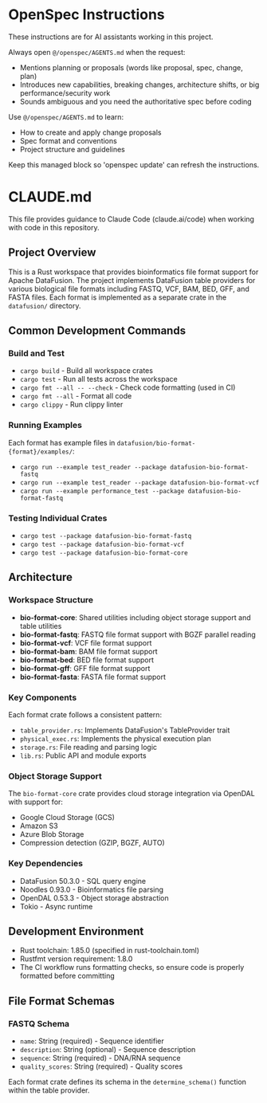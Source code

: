 <!-- OPENSPEC:START -->
# OpenSpec Instructions

These instructions are for AI assistants working in this project.

Always open `@/openspec/AGENTS.md` when the request:
- Mentions planning or proposals (words like proposal, spec, change, plan)
- Introduces new capabilities, breaking changes, architecture shifts, or big performance/security work
- Sounds ambiguous and you need the authoritative spec before coding

Use `@/openspec/AGENTS.md` to learn:
- How to create and apply change proposals
- Spec format and conventions
- Project structure and guidelines

Keep this managed block so 'openspec update' can refresh the instructions.

<!-- OPENSPEC:END -->

# CLAUDE.md

This file provides guidance to Claude Code (claude.ai/code) when working with code in this repository.

## Project Overview

This is a Rust workspace that provides bioinformatics file format support for Apache DataFusion. The project implements DataFusion table providers for various biological file formats including FASTQ, VCF, BAM, BED, GFF, and FASTA files. Each format is implemented as a separate crate in the `datafusion/` directory.

## Common Development Commands

### Build and Test
- `cargo build` - Build all workspace crates
- `cargo test` - Run all tests across the workspace
- `cargo fmt --all -- --check` - Check code formatting (used in CI)
- `cargo fmt --all` - Format all code
- `cargo clippy` - Run clippy linter

### Running Examples
Each format has example files in `datafusion/bio-format-{format}/examples/`:
- `cargo run --example test_reader --package datafusion-bio-format-fastq`
- `cargo run --example test_reader --package datafusion-bio-format-vcf`
- `cargo run --example performance_test --package datafusion-bio-format-fastq`

### Testing Individual Crates
- `cargo test --package datafusion-bio-format-fastq`
- `cargo test --package datafusion-bio-format-vcf`
- `cargo test --package datafusion-bio-format-core`

## Architecture

### Workspace Structure
- **bio-format-core**: Shared utilities including object storage support and table utilities
- **bio-format-fastq**: FASTQ file format support with BGZF parallel reading
- **bio-format-vcf**: VCF file format support
- **bio-format-bam**: BAM file format support
- **bio-format-bed**: BED file format support  
- **bio-format-gff**: GFF file format support
- **bio-format-fasta**: FASTA file format support

### Key Components
Each format crate follows a consistent pattern:
- `table_provider.rs`: Implements DataFusion's TableProvider trait
- `physical_exec.rs`: Implements the physical execution plan
- `storage.rs`: File reading and parsing logic
- `lib.rs`: Public API and module exports

### Object Storage Support
The `bio-format-core` crate provides cloud storage integration via OpenDAL with support for:
- Google Cloud Storage (GCS)
- Amazon S3 
- Azure Blob Storage
- Compression detection (GZIP, BGZF, AUTO)

### Key Dependencies
- DataFusion 50.3.0 - SQL query engine
- Noodles 0.93.0 - Bioinformatics file parsing
- OpenDAL 0.53.3 - Object storage abstraction
- Tokio - Async runtime

## Development Environment

- Rust toolchain: 1.85.0 (specified in rust-toolchain.toml)
- Rustfmt version requirement: 1.8.0
- The CI workflow runs formatting checks, so ensure code is properly formatted before committing

## File Format Schemas

### FASTQ Schema
- `name`: String (required) - Sequence identifier
- `description`: String (optional) - Sequence description  
- `sequence`: String (required) - DNA/RNA sequence
- `quality_scores`: String (required) - Quality scores

Each format crate defines its schema in the `determine_schema()` function within the table provider.